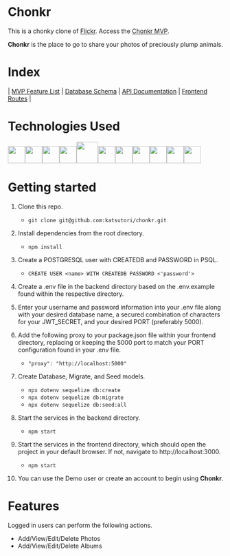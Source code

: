 # Chonkr

This is a chonky clone of [Flickr](https://www.flickr.com/). Access the [Chonkr MVP](https://chonkr.herokuapp.com/).

**Chonkr** is the place to go to share your photos of preciously plump animals.

# Index
|
[MVP Feature List](https://github.com/katsutori/chonkr/wiki/MVP-Feature-List) |
[Database Schema](https://github.com/katsutori/chonkr/wiki/Database-Schema) |
[API Documentation](https://github.com/katsutori/chonkr/wiki/API-Documentation) |
[Frontend Routes](https://github.com/katsutori/chonkr/wiki/Frontend-Routes) |


# Technologies Used
<img  src="https://cdn.jsdelivr.net/gh/devicons/devicon/icons/javascript/javascript-original.svg"  height=40/><img src="https://cdn.jsdelivr.net/gh/devicons/devicon/icons/react/react-original.svg" height=40/><img src="https://cdn.jsdelivr.net/gh/devicons/devicon/icons/redux/redux-original.svg" height=40/><img src="https://cdn.jsdelivr.net/gh/devicons/devicon/icons/nodejs/nodejs-plain-wordmark.svg" height=40/><img src="https://cdn.jsdelivr.net/gh/devicons/devicon/icons/express/express-original-wordmark.svg" height=50/><img  src="https://cdn.jsdelivr.net/gh/devicons/devicon/icons/postgresql/postgresql-original.svg"  height=40/><img  src="https://cdn.jsdelivr.net/gh/devicons/devicon/icons/sequelize/sequelize-original.svg"  height=40/><img  src="https://cdn.jsdelivr.net/gh/devicons/devicon/icons/css3/css3-original.svg"  height=40/><img  src="https://cdn.jsdelivr.net/gh/devicons/devicon/icons/html5/html5-original.svg"  height=40/><img  src="https://cdn.jsdelivr.net/gh/devicons/devicon/icons/git/git-original.svg"  height=40/><img  src="https://cdn.jsdelivr.net/gh/devicons/devicon/icons/vscode/vscode-original.svg"  height=40/>


# Getting started

1. Clone this repo.

    * ```git clone git@github.com:katsutori/chonkr.git```

2. Install dependencies from the root directory.

    * ```npm install```

3. Create a POSTGRESQL user with CREATEDB and PASSWORD in PSQL.

    * ```CREATE USER <name> WITH CREATEDB PASSWORD <'password'>```

4. Create a .env file in the backend directory based on the .env.example found within the respective directory.

5. Enter your username and password information into your .env file along with your desired database name, a secured combination of characters for your JWT_SECRET, and your desired PORT (preferably 5000).

6. Add the following proxy to your package.json file within your frontend directory, replacing or keeping the 5000 port to match your PORT configuration found in your .env file.

    * ```"proxy": "http://localhost:5000"```

7. Create Database, Migrate, and Seed models.

    * ```npx dotenv sequelize db:create```
    * ```npx dotenv sequelize db:migrate```
    * ```npx dotenv sequelize db:seed:all```

8. Start the services in the backend directory.

    * ```npm start```

9. Start the services in the frontend directory, which should open the project in your default browser. If not, navigate to http://localhost:3000.

    * ```npm start```

10. You can use the Demo user or create an account to begin using **Chonkr**.

# Features

Logged in users can perform the following actions.

 - Add/View/Edit/Delete Photos
 - Add/View/Edit/Delete Albums
